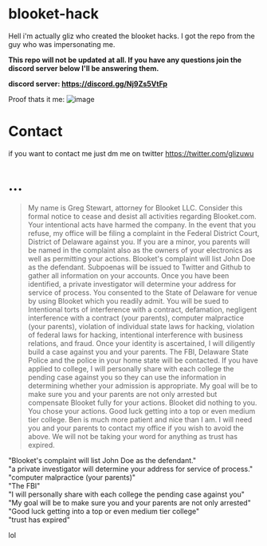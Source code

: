 # blooket-hack

Hell i'm actually gliz who created the blooket hacks. I got the repo from the guy who was impersonating me. 

**This repo will not be updated at all. If you have any questions join the discord server below I'll be answering them.**

**discord server: https://discord.gg/Nj9Zs5VtFp**

Proof thats it me: ![image](https://user-images.githubusercontent.com/108590774/177013795-80b0e338-fa58-4eba-837f-340bab0c4e9a.png)


# Contact

if you want to contact me just dm me on twitter https://twitter.com/glizuwu


# ...
> My name is Greg Stewart, attorney for Blooket LLC. Consider this formal notice to cease and desist all activities regarding Blooket.com. Your intentional acts have harmed the company. In the event that you refuse, my office will be filing a complaint in the Federal District Court, District of Delaware against you. If you are a minor, you parents will be named in the complaint also as the owners of your electronics as well as permitting your actions. Blooket's complaint will list John Doe as the defendant. Subpoenas will be issued to Twitter and Github to gather all information on your accounts. Once you have been identified, a private investigator will determine your address for service of process. You consented to the State of Delaware for venue by using Blooket which you readily admit. You will be sued to Intentional torts of interference with a contract, defamation, negligent interference with a contract (your parents), computer malpractice (your parents), violation of individual state laws for hacking, violation of federal laws for hacking, intentional interference with business relations, and fraud. Once your identity is ascertained, I will diligently build a case against you and your parents. The FBI, Delaware State Police and the police in your home state will be contacted. If you have applied to college, I will personally share with each college the pending case against you so they can use the information in determining whether your admission is appropriate. My goal will be to make sure you and your parents are not only arrested but compensate Blooket fully for your actions. Blooket did nothing to you. You chose your actions. Good luck getting into a top or even medium tier college. Ben is much more patient and nice than I am. I will need you and your parents to contact my office if you wish to avoid the above. We will not be taking your word for anything as trust has expired.

"Blooket's complaint will list John Doe as the defendant."<br>
"a private investigator will determine your address for service of process."<br>
"computer malpractice (your parents)"<br>
"The FBI"<br>
"I will personally share with each college the pending case against you"<br>
"My goal will be to make sure you and your parents are not only arrested"<br>
"Good luck getting into a top or even medium tier college"<br>
"trust has expired"

lol
